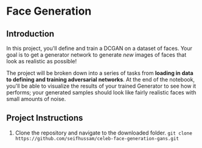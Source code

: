 # Face Generation

## Introduction 
In this project, you'll define and train a DCGAN on a dataset of faces. Your goal is to get a generator network to generate *new* images of faces that look as realistic as possible!

The project will be broken down into a series of tasks from **loading in data to defining and training adversarial networks**. At the end of the notebook, you'll be able to visualize the results of your trained Generator to see how it performs; your generated samples should look like fairly realistic faces with small amounts of noise.

## Project Instructions

1. Clone the repository and navigate to the downloaded folder.
`git clone https://github.com/seifhussam/celeb-face-generation-gans.git` 